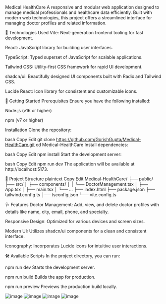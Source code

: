 Medical HealthCare
A responsive and modular web application designed to manage medical professionals and healthcare data efficiently. Built with modern web technologies, this project offers a streamlined interface for managing doctor profiles and related information.

🧰 Technologies Used
Vite: Next-generation frontend tooling for fast development.

React: JavaScript library for building user interfaces.

TypeScript: Typed superset of JavaScript for scalable applications.

Tailwind CSS: Utility-first CSS framework for rapid UI development.

shadcn/ui: Beautifully designed UI components built with Radix and Tailwind CSS.

Lucide React: Icon library for consistent and customizable icons.

🚀 Getting Started
Prerequisites
Ensure you have the following installed:

Node.js (v16 or higher)

npm (v7 or higher)

Installation
Clone the repository:

bash
Copy
Edit
git clone https://github.com/GorishGupta/Medical-HealthCare.git
cd Medical-HealthCare
Install dependencies:

bash
Copy
Edit
npm install
Start the development server:

bash
Copy
Edit
npm run dev
The application will be available at http://localhost:5173.

📁 Project Structure
plaintext
Copy
Edit
Medical-HealthCare/
├── public/
├── src/
│   ├── components/
│   │   └── DoctorManagement.tsx
│   ├── App.tsx
│   ├── main.tsx
│   └── ...
├── index.html
├── package.json
├── tailwind.config.ts
├── tsconfig.json
└── vite.config.ts

🩺 Features
Doctor Management: Add, view, and delete doctor profiles with details like name, city, email, phone, and specialty.

Responsive Design: Optimized for various devices and screen sizes.

Modern UI: Utilizes shadcn/ui components for a clean and consistent interface.

Iconography: Incorporates Lucide icons for intuitive user interactions.

🛠️ Available Scripts
In the project directory, you can run:

npm run dev
Starts the development server.

npm run build
Builds the app for production.

npm run preview
Previews the production build locally.

![image](https://github.com/user-attachments/assets/ae49b1e2-0c95-4007-aac2-02fd7ae8f4c5)
![image](https://github.com/user-attachments/assets/44e6e495-d922-4eba-a4d6-d37a5f4c9bda)
![image](https://github.com/user-attachments/assets/30a0056c-3ad7-462a-9ab0-0dc93b9fce60)
![image](https://github.com/user-attachments/assets/f403d1d6-eb88-4fb2-9bd1-849f18e479ec)

